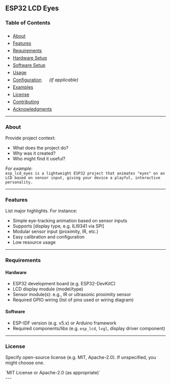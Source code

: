 
## ESP32 LCD Eyes

### Table of Contents

- [About<svg class="block h-[0.75em] w-[0.75em] stroke-current stroke-[0.75]" data-rtl-flip="" fill="currentColor" height="20" viewbox="0 0 20 20" width="20" xmlns="http://www.w3.org/2000/svg"></svg>](#about)
- [Features<svg class="block h-[0.75em] w-[0.75em] stroke-current stroke-[0.75]" data-rtl-flip="" fill="currentColor" height="20" viewbox="0 0 20 20" width="20" xmlns="http://www.w3.org/2000/svg"></svg>](#features)
- [Requirements<svg class="block h-[0.75em] w-[0.75em] stroke-current stroke-[0.75]" data-rtl-flip="" fill="currentColor" height="20" viewbox="0 0 20 20" width="20" xmlns="http://www.w3.org/2000/svg"></svg>](#requirements)
- [Hardware Setup<svg class="block h-[0.75em] w-[0.75em] stroke-current stroke-[0.75]" data-rtl-flip="" fill="currentColor" height="20" viewbox="0 0 20 20" width="20" xmlns="http://www.w3.org/2000/svg"></svg>](#hardware-setup)
- [Software Setup<svg class="block h-[0.75em] w-[0.75em] stroke-current stroke-[0.75]" data-rtl-flip="" fill="currentColor" height="20" viewbox="0 0 20 20" width="20" xmlns="http://www.w3.org/2000/svg"></svg>](#software-setup)
- [Usage<svg class="block h-[0.75em] w-[0.75em] stroke-current stroke-[0.75]" data-rtl-flip="" fill="currentColor" height="20" viewbox="0 0 20 20" width="20" xmlns="http://www.w3.org/2000/svg"></svg>](#usage)
- [Configuration<svg class="block h-[0.75em] w-[0.75em] stroke-current stroke-[0.75]" data-rtl-flip="" fill="currentColor" height="20" viewbox="0 0 20 20" width="20" xmlns="http://www.w3.org/2000/svg"></svg>](#configuration) *(if applicable)*
- [Examples<svg class="block h-[0.75em] w-[0.75em] stroke-current stroke-[0.75]" data-rtl-flip="" fill="currentColor" height="20" viewbox="0 0 20 20" width="20" xmlns="http://www.w3.org/2000/svg"></svg>](#examples)
- [License<svg class="block h-[0.75em] w-[0.75em] stroke-current stroke-[0.75]" data-rtl-flip="" fill="currentColor" height="20" viewbox="0 0 20 20" width="20" xmlns="http://www.w3.org/2000/svg"></svg>](#license)
- [Contributing<svg class="block h-[0.75em] w-[0.75em] stroke-current stroke-[0.75]" data-rtl-flip="" fill="currentColor" height="20" viewbox="0 0 20 20" width="20" xmlns="http://www.w3.org/2000/svg"></svg>](#contributing)
- [Acknowledgments<svg class="block h-[0.75em] w-[0.75em] stroke-current stroke-[0.75]" data-rtl-flip="" fill="currentColor" height="20" viewbox="0 0 20 20" width="20" xmlns="http://www.w3.org/2000/svg"></svg>](#acknowledgments)

---

### About

Provide project context:

- What does the project do?
- Why was it created?
- Who might find it useful?

*For example*:  
`esp_lcd_eyes is a lightweight ESP32 project that animates "eyes" on an LCD based on sensor input, giving your device a playful, interactive personality.`

---

### Features

List major highlights. For instance:

- Simple eye-tracking animation based on sensor inputs
- Supports \[display type, e.g. ILI9341 via SPI\]
- Modular sensor input (proximity, IR, etc.)
- Easy calibration and configuration
- Low resource usage

---

### Requirements

#### Hardware

- ESP32 development board (e.g. ESP32-DevKitC)
- LCD display module (model/type)
- Sensor module(s): e.g., IR or ultrasonic proximity sensor
- Required GPIO wiring (list of pins used or wiring diagram)

#### Software

- ESP-IDF version (e.g. v5.x) or Arduino framework
- Required components/libs (e.g. `esp_lcd`, `lvgl`, display driver component)

---

### License

Specify open-source license (e.g. MIT, Apache-2.0). If unspecified, you might choose one.

<div class="contain-inline-size rounded-2xl relative bg-token-sidebar-surface-primary" id="bkmrk-mit-license-or-apach"><div class="sticky top-9"><div class="absolute end-0 bottom-0 flex h-9 items-center pe-2"><div class="bg-token-bg-elevated-secondary text-token-text-secondary flex items-center gap-4 rounded-sm px-2 font-sans text-xs">  
</div></div></div><div class="overflow-y-auto p-4" dir="ltr">`MIT License or Apache-2.0 (as appropriate)`</div></div>---

